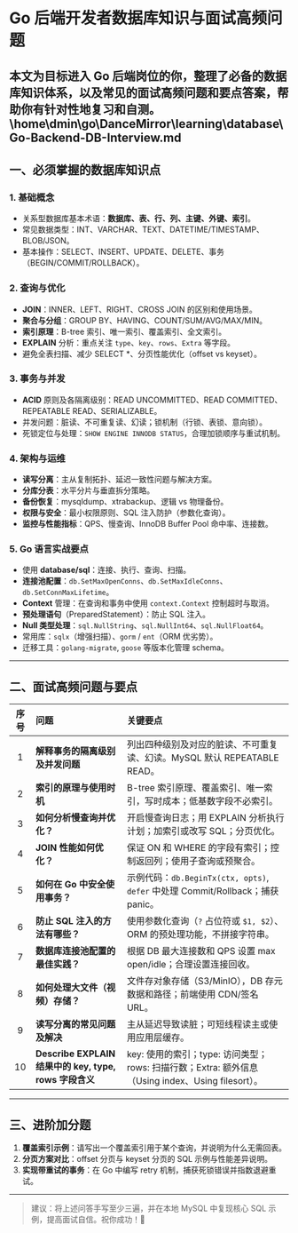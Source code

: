 
# Go 后端开发者数据库知识与面试高频问题

本文为目标进入 Go 后端岗位的你，整理了必备的数据库知识体系，以及常见的面试高频问题和要点答案，帮助你有针对性地复习和自测。
\home\dmin\go\DanceMirror\learning\database\Go-Backend-DB-Interview.md
---

## 一、必须掌握的数据库知识点

### 1. 基础概念
- 关系型数据库基本术语：**数据库、表、行、列、主键、外键、索引**。  
- 常见数据类型：INT、VARCHAR、TEXT、DATETIME/TIMESTAMP、BLOB/JSON。  
- 基本操作：SELECT、INSERT、UPDATE、DELETE、事务（BEGIN/COMMIT/ROLLBACK）。

### 2. 查询与优化
- **JOIN**：INNER、LEFT、RIGHT、CROSS JOIN 的区别和使用场景。  
- **聚合与分组**：GROUP BY、HAVING、COUNT/SUM/AVG/MAX/MIN。  
- **索引原理**：B-tree 索引、唯一索引、覆盖索引、全文索引。  
- **EXPLAIN** 分析：重点关注 `type`、`key`、`rows`、`Extra` 等字段。  
- 避免全表扫描、减少 SELECT *、分页性能优化（offset vs keyset）。

### 3. 事务与并发
- **ACID** 原则及各隔离级别：READ UNCOMMITTED、READ COMMITTED、REPEATABLE READ、SERIALIZABLE。  
- 并发问题：脏读、不可重复读、幻读；锁机制（行锁、表锁、意向锁）。  
- 死锁定位与处理：`SHOW ENGINE INNODB STATUS`，合理加锁顺序与重试机制。

### 4. 架构与运维
- **读写分离**：主从复制拓扑、延迟一致性问题与解决方案。  
- **分库分表**：水平分片与垂直拆分策略。  
- **备份恢复**：mysqldump、xtrabackup、逻辑 vs 物理备份。  
- **权限与安全**：最小权限原则、SQL 注入防护（参数化查询）。  
- **监控与性能指标**：QPS、慢查询、InnoDB Buffer Pool 命中率、连接数。

### 5. Go 语言实战要点
- 使用 **database/sql**：连接、执行、查询、扫描。  
- **连接池配置**：`db.SetMaxOpenConns`、`db.SetMaxIdleConns`、`db.SetConnMaxLifetime`。  
- **Context** 管理：在查询和事务中使用 `context.Context` 控制超时与取消。  
- **预处理语句**（PreparedStatement）：防止 SQL 注入。  
- **Null 类型处理**：`sql.NullString`、`sql.NullInt64`、`sql.NullFloat64`。  
- 常用库：`sqlx`（增强扫描）、`gorm` / `ent`（ORM 优劣势）。  
- 迁移工具：`golang-migrate`, `goose` 等版本化管理 schema。

---

## 二、面试高频问题与要点

| 序号 | 问题 | 关键要点 |
|:---:|:---|:---|
|1|**解释事务的隔离级别及并发问题**|列出四种级别及对应的脏读、不可重复读、幻读。MySQL 默认 REPEATABLE READ。|
|2|**索引的原理与使用时机**|B-tree 索引原理、覆盖索引、唯一索引，写时成本；低基数字段不必索引。|
|3|**如何分析慢查询并优化？**|开启慢查询日志；用 EXPLAIN 分析执行计划；加索引或改写 SQL；分页优化。|
|4|**JOIN 性能如何优化？**|保证 ON 和 WHERE 的字段有索引；控制返回列；使用子查询或预聚合。|
|5|**如何在 Go 中安全使用事务？**|示例代码：`db.BeginTx(ctx, opts)`, `defer` 中处理 Commit/Rollback；捕获 panic。|
|6|**防止 SQL 注入的方法有哪些？**|使用参数化查询（`?` 占位符或 `$1, $2`）、ORM 的预处理功能，不拼接字符串。|
|7|**数据库连接池配置的最佳实践？**|根据 DB 最大连接数和 QPS 设置 max open/idle；合理设置连接回收。|
|8|**如何处理大文件（视频）存储？**|文件存对象存储（S3/MinIO），DB 存元数据和路径；前端使用 CDN/签名 URL。|
|9|**读写分离的常见问题及解决**|主从延迟导致读脏；可短线程读主或使用应用层缓存。|
|10|**Describe EXPLAIN 结果中的 key, type, rows 字段含义**|key: 使用的索引；type: 访问类型；rows: 扫描行数；Extra: 额外信息（Using index、Using filesort）。|

---

## 三、进阶加分题

1. **覆盖索引示例**：请写出一个覆盖索引用于某个查询，并说明为什么无需回表。  
2. **分页方案对比**：offset 分页与 keyset 分页的 SQL 示例与性能差异说明。  
3. **实现带重试的事务**：在 Go 中编写 retry 机制，捕获死锁错误并指数退避重试。

---

> 建议：将上述问答手写至少三遍，并在本地 MySQL 中复现核心 SQL 示例，提高面试自信。祝你成功！🚀